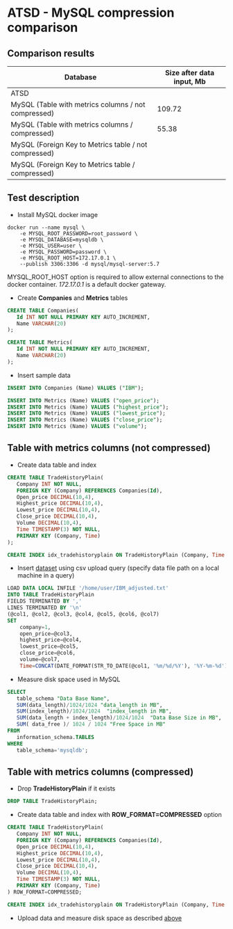 # ATSD - MySQL compression comparison

## Comparison results

| Database | Size after data input, Mb |
| -------- | --------------------- |
| ATSD | |
| MySQL (Table with metrics columns / not compressed) | 109.72 |
| MySQL (Table with metrics columns / compressed) | 55.38 |
| MySQL (Foreign Key to Metrics table / not compressed) |  |
| MySQL (Foreign Key to Metrics table / compressed) |  |

## Test description

* Install MySQL docker image

```
docker run --name mysql \ 
    -e MYSQL_ROOT_PASSWORD=root_password \
    -e MYSQL_DATABASE=mysqldb \
    -e MYSQL_USER=user \
    -e MYSQL_PASSWORD=password \
    -e MYSQL_ROOT_HOST=172.17.0.1 \
    --publish 3306:3306 -d mysql/mysql-server:5.7
```

MYSQL_ROOT_HOST option is required to allow external connections to the docker container. *172.17.0.1* is a default docker gateway.

* Create **Companies** and **Metrics** tables

```sql
CREATE TABLE Companies(
   Id INT NOT NULL PRIMARY KEY AUTO_INCREMENT,
   Name VARCHAR(20)
);

CREATE TABLE Metrics(
   Id INT NOT NULL PRIMARY KEY AUTO_INCREMENT,
   Name VARCHAR(20)
);
```

* Insert sample data

```sql
INSERT INTO Companies (Name) VALUES ("IBM");

INSERT INTO Metrics (Name) VALUES ("open_price");
INSERT INTO Metrics (Name) VALUES ("highest_price");
INSERT INTO Metrics (Name) VALUES ("lowest_price");
INSERT INTO Metrics (Name) VALUES ("close_price");
INSERT INTO Metrics (Name) VALUES ("volume");
```

## Table with metrics columns (not compressed)

* Create data table and index

```sql
CREATE TABLE TradeHistoryPlain(
   Company INT NOT NULL, 
   FOREIGN KEY (Company) REFERENCES Companies(Id),
   Open_price DECIMAL(10,4),
   Highest_price DECIMAL(10,4),
   Lowest_price DECIMAL(10,4),
   Close_price DECIMAL(10,4),
   Volume DECIMAL(10,4),
   Time TIMESTAMP(3) NOT NULL,
   PRIMARY KEY (Company, Time)
);

CREATE INDEX idx_tradehistoryplain ON TradeHistoryPlain (Company, Time DESC);
```

* Insert [dataset](IBM_adjusted.txt) using csv upload query (specify data file path on a local machine in a query)

```sql
LOAD DATA LOCAL INFILE '/home/user/IBM_adjusted.txt'
INTO TABLE TradeHistoryPlain
FIELDS TERMINATED BY ','
LINES TERMINATED BY '\n'
(@col1, @col2, @col3, @col4, @col5, @col6, @col7)
SET 
	company=1,
	open_price=@col3,
	highest_price=@col4,
	lowest_price=@col5,
	close_price=@col6,
	volume=@col7,
	Time=CONCAT(DATE_FORMAT(STR_TO_DATE(@col1, '%m/%d/%Y'), '%Y-%m-%d'), ' ', @col2);
```

* Measure disk space used in MySQL 

```sql
SELECT    
   table_schema "Data Base Name", 
   SUM(data_length)/1024/1024 "data_length in MB", 
   SUM(index_length)/1024/1024  "index_length in MB",  
   SUM(data_length + index_length)/1024/1024  "Data Base Size in MB", 
   SUM( data_free )/ 1024 / 1024 "Free Space in MB" 
FROM 
   information_schema.TABLES 
WHERE 
   table_schema='mysqldb';
```

## Table with metrics columns (compressed)

* Drop **TradeHistoryPlain** if it exists

```sql
DROP TABLE TradeHistoryPlain;
```

* Create data table and index with **ROW_FORMAT=COMPRESSED** option

```sql
CREATE TABLE TradeHistoryPlain(
   Company INT NOT NULL, 
   FOREIGN KEY (Company) REFERENCES Companies(Id),
   Open_price DECIMAL(10,4),
   Highest_price DECIMAL(10,4),
   Lowest_price DECIMAL(10,4),
   Close_price DECIMAL(10,4),
   Volume DECIMAL(10,4),
   Time TIMESTAMP(3) NOT NULL,
   PRIMARY KEY (Company, Time)
) ROW_FORMAT=COMPRESSED;

CREATE INDEX idx_tradehistoryplain ON TradeHistoryPlain (Company, Time DESC);
```

* Upload data and measure disk space as described [above](#table-with-metrics-columns-not-compressed)
